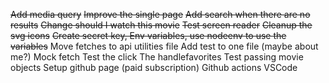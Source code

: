 ~~Add media query~~
~~Improve the single page~~
~~Add search when there are no results~~
~~Change should I watch this movie~~
~~Test screen reader~~
~~Cleanup the svg icons~~
~~Create secret key, Env variables, use nodeenv to use the variables~~
Move fetches to api utilities file
Add test to one file (maybe about me?)
Mock fetch
Test the click
The handlefavorites
Test passing movie objects
Setup github page (paid subscription)
Github actions VSCode
